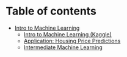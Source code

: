 # Table of contents

* [Intro to Machine Learning](README.md)
  * [Intro to Machine Learning (Kaggle)](intro-to-machine-learning/intro-to-machine-learning-kaggle.md)
  * [Application: Housing Price Predictions](intro-to-machine-learning/application-housing-price-predictions.md)
  * [Intermediate Machine Learning](intro-to-machine-learning/intermediate-machine-learning.md)
